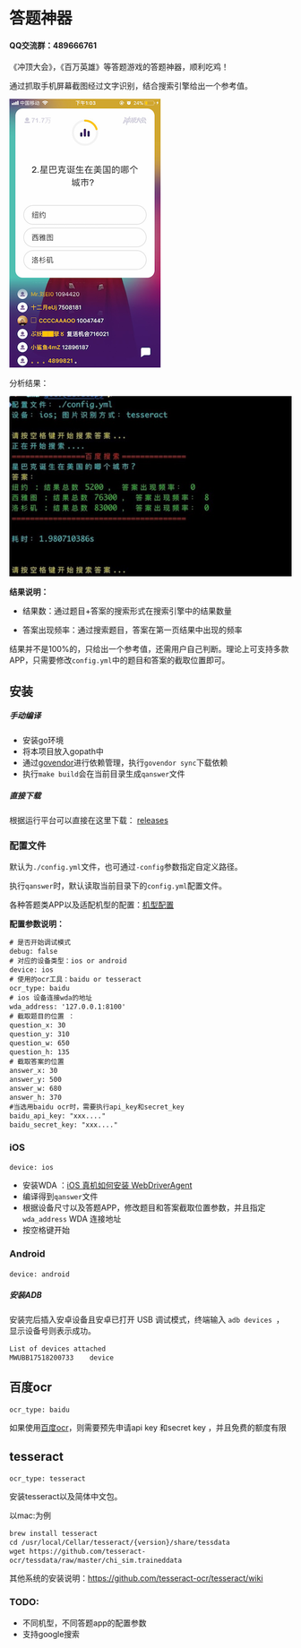 # 答题神器

#### QQ交流群：489666761




《冲顶大会》，《百万英雄》等答题游戏的答题神器，顺利吃鸡！

通过抓取手机屏幕截图经过文字识别，结合搜索引擎给出一个参考值。

![题目](./docs/screenshot.png)

分析结果：

![结果](./docs/answer.jpeg)

**结果说明：**

- 结果数：通过题目+答案的搜索形式在搜索引擎中的结果数量

- 答案出现频率：通过搜索题目，答案在第一页结果中出现的频率

结果并不是100%的，只给出一个参考值，还需用户自己判断。理论上可支持多款APP，只需要修改`config.yml`中的题目和答案的截取位置即可。


## 安装

##### 手动编译

- 安装go环境
- 将本项目放入gopath中
- 通过[govendor](https://github.com/kardianos/govendor)进行依赖管理，执行`govendor sync`下载依赖
- 执行`make build`会在当前目录生成`qanswer`文件

##### 直接下载

根据运行平台可以直接在这里下载： [releases](https://github.com/silenceper/qanswer/releases)

### 配置文件

默认为`./config.yml`文件，也可通过`-config`参数指定自定义路径。

执行`qanswer`时，默认读取当前目录下的`config.yml`配置文件。

各种答题类APP以及适配机型的配置：[机型配置](./docs)

**配置参数说明：**

```
# 是否开始调试模式
debug: false
# 对应的设备类型：ios or android
device: ios
# 使用的ocr工具：baidu or tesseract
ocr_type: baidu
# ios 设备连接wda的地址
wda_address: '127.0.0.1:8100'
# 截取题目的位置 ：
question_x: 30
question_y: 310
question_w: 650
question_h: 135
# 截取答案的位置
answer_x: 30
answer_y: 500
answer_w: 680
answer_h: 370
#当选用baidu ocr时，需要执行api_key和secret_key
baidu_api_key: "xxx...."
baidu_secret_key: "xxx...."

```

### iOS
`device: ios`


- 安装WDA ：[iOS 真机如何安装 WebDriverAgent](https://testerhome.com/topics/7220)
- 编译得到`qanswer`文件
- 根据设备尺寸以及答题APP，修改题目和答案截取位置参数，并且指定`wda_address` WDA 连接地址
- 按空格键开始


### Android
`device: android`

##### 安装ADB

安装完后插入安卓设备且安卓已打开 USB 调试模式，终端输入 `adb devices `，显示设备号则表示成功。

```
List of devices attached
MWUBB17518200733	device
```



## 百度ocr
`ocr_type: baidu`

如果使用[百度ocr](https://cloud.baidu.com/product/ocr.html)，则需要预先申请api key 和secret key ，并且免费的额度有限

## tesseract
`ocr_type: tesseract`

安装tesseract以及简体中文包。

以mac:为例

```
brew install tesseract
cd /usr/local/Cellar/tesseract/{version}/share/tessdata
wget https://github.com/tesseract-ocr/tessdata/raw/master/chi_sim.traineddata
```

其他系统的安装说明：https://github.com/tesseract-ocr/tesseract/wiki



### TODO:

- 不同机型，不同答题app的配置参数
- 支持google搜索
